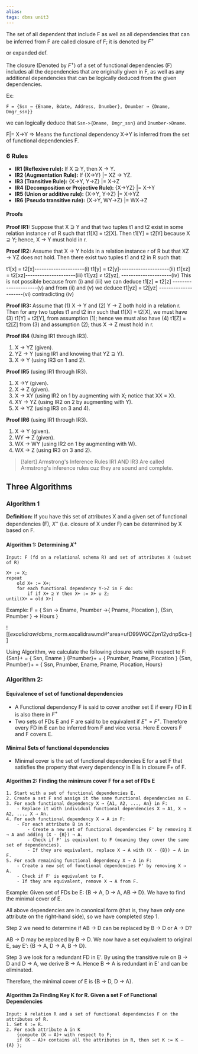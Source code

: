 ```yaml
---
alias: 
tags: dbms unit3
---
```

The set of all dependent that include F as well as all dependencies that can be inferred from F are called closure of F; it is denoted by $F^{+}$

or expanded def.

The closure (Denoted by $F^{+}$) of a set of functional dependencies (F) includes all the dependencies that are originally given in F, as well as any additional dependencies that can be logically deduced from the given dependencies.


Ex:
```
F = {Ssn → {Ename, Bdate, Address, Dnumber}, Dnumber → {Dname, Dmgr_ssn}}
```
we can logically deduce that `Ssn->{Dname, Dmgr_ssn}` and `Dnumber->Dname`.

F|= X->Y => Means the functional dependency X->Y is inferred from the set of functional dependencies F.


### 6 Rules

- **IR1 (Reflexive rule):** If X ⊇ Y, then X -> Y.
- **IR2 (Augmentation Rule):** If {X->Y} |= XZ -> YZ.
- **IR3 (Transitive Rule):** {X->Y, Y->Z} |= X->Z
- **IR4 (Decomposition or Projective Rule):** {X->YZ} |= X->Y
- **IR5 (Union or additive rule):** {X->Y, Y->Z} |= X->YZ
- **IR6 (Pseudo transitive rule):** {X->Y, WY->Z} |= WX->Z

#### Proofs 
**Proof IR1:**
	Suppose that X ⊇ Y and that two tuples t1 and t2 exist in some relation instance r of R such that t1\[X] = t2\[X].
	Then t1\[Y] = t2\[Y] because X ⊇ Y; hence, X -> Y must hold in r.

**Proof IR2:**
Assume that X -> Y holds in a relation instance r of R but that XZ -> YZ does not hold.
Then there exist two tuples t1 and t2 in R such that:

t1\[x] = t2\[x]---------------------(i)
t1\[y] = t2\[y]---------------------(ii)
t1\[xz] = t2\[xz]---------------------(iii)
t1\[yz] ≠ t2\[yz], ---------------------(iv)
This is not possible because from (i) and (iii) we can deduce 
	t1\[z] = t2\[z] ---------------------(v)
	and from (ii) and (v) we deduce 
		t1\[yz] = t2\[yz] ---------------------(vi)
	 contradicting (iv)
	 
**Proof IR3:** Assume that 
(1) X → Y and 
(2) Y → Z both hold in a relation r. Then for any two tuples t1 and t2 in r such that t1\[X] = t2\[X], we must have
(3) t1\[Y] = t2\[Y], from assumption (1); hence we must also have (4) t1\[Z] = t2\[Z] from (3) and assumption (2); thus X → Z must hold in r. 

**Proof IR4** (Using IR1 through IR3). 
1. X → YZ (given). 
2. YZ → Y (using IR1 and knowing that YZ ⊇ Y). 
3. X → Y (using IR3 on 1 and 2). 

**Proof IR5** (using IR1 through IR3). 
1. X →Y (given). 
2. X → Z (given). 
3. X → XY (using IR2 on 1 by augmenting with X; notice that XX = X).
4. XY → YZ (using IR2 on 2 by augmenting with Y). 
5. X → YZ (using IR3 on 3 and 4). 

**Proof IR6** (using IR1 through IR3). 
1. X → Y (given). 
2. WY → Z (given). 
3. WX → WY (using IR2 on 1 by augmenting with W). 
4. WX → Z (using IR3 on 3 and 2).

>[!alert] Armstrong's Inference Rules
>IR1 AND IR3 Are called Armstrong's inference rules cuz they are sound and complete. 


## Three Algorithms

### Algorithm 1

**Definition:** If you have this set of attributes X and a given set of functional dependencies (F), $X^+$ (i.e. closure of X under F) can be determined by X based on F.

#### Algorithm 1: Determining $X^+$ 

```
Input: F (fd on a relational schema R) and set of attributes X (subset of R)

X+ := X;
repeat
	old X+ := X+;
	for each functional dependency Y->Z in F do:
		if if X+ ⊇ Y then X+ := X+ ∪ Z;
until(X+ = old X+)
```

Example: 
F = { Ssn → Ename, Pnumber →{ Pname, Plocation }, {Ssn, Pnumber } → Hours }

![[_excalidraw_/dbms_norm.excalidraw.md#^area=ufD99WGCZpn12ydnpScs-]]

Using Algorithm, we calculate the following closure sets with respect to F:
{Ssn}+ = { Ssn, Ename }
{Pnumber}+ = { Pnumber, Pname, Plocation }
{Ssn, Pnumber}+ = { Ssn, Pnumber, Ename, Pname, Plocation, Hours}


### Algorithm 2:

#### Equivalence of set of functional dependencies

- A Functional dependency F is said to cover another set E if every FD in E is also there in $F^+$
- Two sets of FDs E and F are said to be equivalent if $E^+ = F^+$. Therefore every FD in E can be inferred from F and vice versa. Here E covers F and F covers E.

#### Minimal Sets of functional dependencies
- Minimal cover is the set of functional dependencies E for a set F that satisfies the property that every dependency in E is in closure F+ of F.

#### Algorithm 2: Finding the minimum cover F for a set of FDs E

```
1. Start with a set of functional dependencies E.
2. Create a set F and assign it the same functional dependencies as E.
3. For each functional dependency X → {A1, A2, ..., An} in F:
    - Replace it with individual functional dependencies X → A1, X → A2, ..., X → An.
4. For each functional dependency X → A in F:
    - For each attribute B in X:
        - Create a new set of functional dependencies F' by removing X → A and adding (X - {B}) → A.
        - Check if F' is equivalent to F (meaning they cover the same set of dependencies).
        - If they are equivalent, replace X → A with (X - {B}) → A in F.
5. For each remaining functional dependency X → A in F:
    - Create a new set of functional dependencies F' by removing X → A.
    - Check if F' is equivalent to F.
    - If they are equivalent, remove X → A from F.
```

Example:
Given set of FDs be E: {B → A, D → A, AB → D}. We have to find the minimal cover of E.

All above dependencies are in canonical form (that is, they have only one attribute on the right-hand side), so we have completed step 1.

Step 2 we need to determine if AB → D can be replaced by B → D or A → D?

AB → D may be replaced by B → D. We now have a set equivalent to original E, say E': {B → A, D → A, B → D}.

Step 3 we look for a redundant FD in E'. By using the transitive rule on B → D and D → A, we derive B → A. Hence B → A is redundant in E' and can be eliminated.

Therefore, the minimal cover of E is {B → D, D → A}.


#### Algorithm 2a Finding Key K for R. Given a set F of Functional Dependencies

```
Input: A relation R and a set of functional dependencies F on the attributes of R. 
1. Set K := R. 
2. For each attribute A in K 
	{compute (K – A)+ with respect to F; 
	if (K – A)+ contains all the attributes in R, then set K := K – {A} };
```